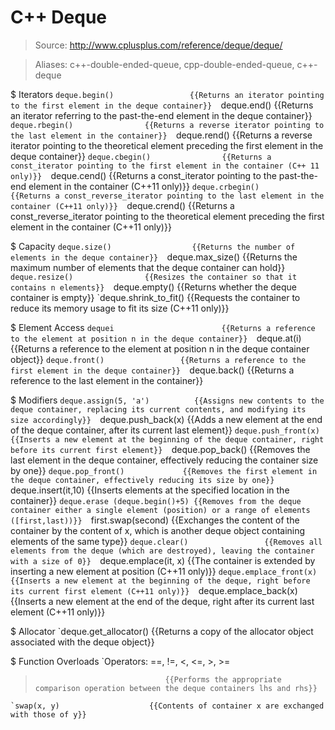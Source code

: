 # C++ Deque

> Source: http://www.cplusplus.com/reference/deque/deque/

> Aliases: c++-double-ended-queue, cpp-double-ended-queue, c++-deque

$ Iterators
    `deque.begin()                 {{Returns an iterator pointing to the first element in the deque container}} 
    `deque.end()                   {{Returns an iterator referring to the past-the-end element in the deque container}} 
    `deque.rbegin()                {{Returns a reverse iterator pointing to the last element in the container}} 
    `deque.rend()                  {{Returns a reverse iterator pointing to the theoretical element preceding the first element in the deque container}} 
    `deque.cbegin()                {{Returns a const_iterator pointing to the first element in the container (C++ 11 only)}} 
    `deque.cend()                  {{Returns a const_iterator pointing to the past-the-end element in the container (C++11 only)}} 
    `deque.crbegin()               {{Returns a const_reverse_iterator pointing to the last element in the container (C++11 only)}} 
    `deque.crend()                 {{Returns a const_reverse_iterator pointing to the theoretical element preceding the first element in the container (C++11 only)}} 

$ Capacity
    `deque.size()                  {{Returns the number of elements in the deque container}} 
    `deque.max_size()              {{Returns the maximum number of elements that the deque container can hold}} 
    `deque.resize()                {{Resizes the container so that it contains n elements}} 
    `deque.empty()                 {{Returns whether the deque container is empty}} 
    `deque.shrink_to_fit()         {{Requests the container to reduce its memory usage to fit its size (C++11 only)}} 

$ Element Access
    `dequei                        {{Returns a reference to the element at position n in the deque container}} 
    `deque.at(i)                   {{Returns a reference to the element at position n in the deque container object}} 
    `deque.front()                 {{Returns a reference to the first element in the deque container}} 
    `deque.back()                  {{Returns a reference to the last element in the container}} 

$ Modifiers
    `deque.assign(5, 'a')          {{Assigns new contents to the deque container, replacing its current contents, and modifying its size accordingly}} 
    `deque.push_back(x)            {{Adds a new element at the end of the deque container, after its current last element}} 
    `deque.push_front(x)           {{Inserts a new element at the beginning of the deque container, right before its current first element}} 
    `deque.pop_back()              {{Removes the last element in the deque container, effectively reducing the container size by one}} 
    `deque.pop_front()             {{Removes the first element in the deque container, effectively reducing its size by one}} 
    `deque.insert(it,10)           {{Inserts elements at the specified location in the container}} 
    `deque.erase (deque.begin()+5) {{Removes from the deque container either a single element (position) or a range of elements ([first,last))}} 
    `first.swap(second)            {{Exchanges the content of the container by the content of x, which is another deque object containing elements of the same type}} 
    `deque.clear()                 {{Removes all elements from the deque (which are destroyed), leaving the container with a size of 0}} 
    `deque.emplace(it, x)          {{The container is extended by inserting a new element at position (C++11 only)}} 
    `deque.emplace_front(x)        {{Inserts a new element at the beginning of the deque, right before its current first element (C++11 only)}} 
    `deque.emplace_back(x)         {{Inserts a new element at the end of the deque, right after its current last element (C++11 only)}} 

$ Allocator
    `deque.get_allocator()         {{Returns a copy of the allocator object associated with the deque object}} 

$ Function Overloads
    `Operators: ==, !=, <, <=, >, >=
>                                  {{Performs the appropriate comparison operation between the deque containers lhs and rhs}} 
    `swap(x, y)                    {{Contents of container x are exchanged with those of y}} 

